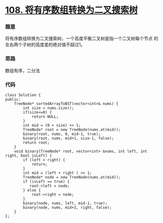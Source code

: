 # [108. 将有序数组转换为二叉搜索树](https://leetcode-cn.com/problems/convert-sorted-array-to-binary-search-tree/)

### 题意
将有序数组转换为二叉搜索树，一个高度平衡二叉树是指一个二叉树每个节点 的左右两个子树的高度差的绝对值不超过1。

### 思路
数组有序，二分法

### 代码
```cgo
class Solution {
public:
    TreeNode* sortedArrayToBST(vector<int>& nums) {
        int size = nums.size();
        if(size<=0) {
            return NULL;
        }
        int mid = (0 + size) >> 1;
        TreeNode* root = new TreeNode(nums.at(mid));
        binary(root, nums, 0, mid-1, true);
        binary(root, nums, mid+1, size-1, false);
        return root;
    }
    void binary(TreeNode* root, vector<int> &nums, int left, int right, bool isLeft) {
        if (left > right) {
            return;
        }
        int mid = (left + right ) >> 1;
        TreeNode* node = new TreeNode(nums.at(mid));
        if (isLeft == true) {
           root->left = node; 
        } else {
            root->right = node;
        }
        binary(node, nums, left, mid-1, true);
        binary(node, nums, mid+1, right, false);
    }
};

```